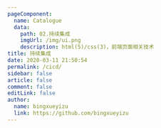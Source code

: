 ```yaml
---
pageComponent:
  name: Catalogue
  data:
    path: 02.持续集成
    imgUrl: /img/ui.png
    description: html(5)/css(3)，前端页面相关技术
title: 持续集成
date: 2020-03-11 21:50:54
permalink: /cicd/
sidebar: false
article: false
comment: false
editLink: false
author:
  name: bingxueyizu
  link: https://github.com/bingxueyizu
---
```

